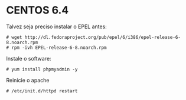 CENTOS 6.4
===

Talvez seja preciso instalar o EPEL antes:

    # wget http://dl.fedoraproject.org/pub/epel/6/i386/epel-release-6-8.noarch.rpm
    # rpm -ivh EPEL-release-6-8.noarch.rpm 


Instale o software:

    # yum install phpmyadmin -y 


Reinicie o apache

    # /etc/init.d/httpd restart 
